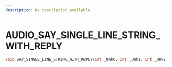 ```yaml
---
description: No description available 
---
```


# AUDIO\_SAY_SINGLE_LINE_STRING_WITH_REPLY

```cpp
void SAY_SINGLE_LINE_STRING_WITH_REPLY(int _Unk0, int _Unk1, int _Unk2, int _Unk3, int _Unk4, int _Unk5, int _Unk6, int _Unk7);
```